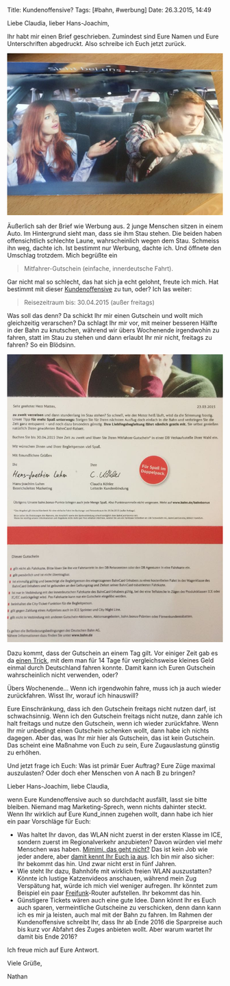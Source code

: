 Title: Kundenoffensive?
Tags: [#bahn, #werbung]
Date: 26.3.2015, 14:49

Liebe Claudia, lieber Hans-Joachim,

Ihr habt mir einen Brief geschrieben. Zumindest sind Eure Namen und Eure Unterschriften abgedruckt. Also schreibe ich Euch jetzt zurück.

![Ein Foto vom Umschlag des Briefs.](/img/IMG_19.jpg)

Äußerlich sah der Brief wie Werbung aus. 2 junge Menschen sitzen in einem Auto. Im Hintergrund sieht man, dass sie ihm Stau stehen. Die beiden haben offensichtlich schlechte Laune, wahrscheinlich wegen dem Stau. Schmeiss ihn weg, dachte ich. Ist bestimmt nur Werbung, dachte ich. Und öffnete den Umschlag trotzdem. Mich begrüßte ein

>  Mitfahrer-Gutschein (einfache, innerdeutsche Fahrt).

Gar nicht mal so schlecht, das hat sich ja echt gelohnt, freute ich mich. Hat bestimmt mit dieser [Kundenoffensive](http://www.deutschebahn.com/de/konzern/im_blickpunkt/9074112/20150318_kundenoffensive.html) zu tun, oder? Ich las weiter:

> Reisezeitraum bis:	30.04.2015 (außer freitags)

Was soll das denn? Da schickt Ihr mir einen Gutschein und wollt mich gleichzeitig verarschen? Da schlagt Ihr mir vor, mit meiner besseren Hälfte in der Bahn zu knutschen, während wir übers Wochenende irgendwohin zu fahren, statt im Stau zu stehen und dann erlaubt Ihr mir nicht, freitags zu fahren? So ein Blödsinn. 

![Ein Foto vom Brief](/img/IMG_20.jpg)

Dazu kommt, dass der Gutschein an einem Tag gilt. Vor einiger Zeit gab es da [einen Trick](http://weberberg.de/billiger-bahn-fahren.html), mit dem man für 14 Tage für vergleichsweise kleines Geld einmal durch Deutschland fahren konnte. Damit kann ich Euren Gutschein wahrscheinlich nicht verwenden, oder?

Übers Wochenende... Wenn ich irgendwohin fahre, muss ich ja auch wieder zurückfahren. Wisst Ihr, worauf ich hinauswill?

Eure Einschränkung, dass ich den Gutschein freitags nicht nutzen darf, ist schwachsinnig. Wenn ich den Gutschein freitags nicht nutze, dann zahle ich halt freitags und nutze den Gutschein, wenn ich wieder zurückfahre. Wenn Ihr mir unbedingt einen Gutschein schenken wollt, dann habe ich nichts dagegen. Aber das, was Ihr mir hier als Gutschein, das ist kein Gutschein. Das scheint eine Maßnahme von Euch zu sein, Eure Zugauslastung günstig zu erhöhen.

Und jetzt frage ich Euch: Was ist primär Euer Auftrag? Eure Züge maximal auszulasten? Oder doch eher Menschen von A nach B zu bringen?

Lieber Hans-Joachim, liebe Claudia,

wenn Eure Kundenoffensive auch so durchdacht ausfällt, lasst sie bitte bleiben. Niemand mag Marketing-Sprech, wenn nichts dahinter steckt. Wenn Ihr wirklich auf Eure Kund_innen zugehen wollt, dann habe ich hier ein paar Vorschläge für Euch:

- Was haltet Ihr davon, das WLAN nicht zuerst in der ersten Klasse im ICE, sondern zuerst im Regionalverkehr anzubieten? Davon würden viel mehr Menschen was haben. [Mimimi, das geht nicht?](http://www.heise.de/newsticker/meldung/WLAN-im-oeffentlichen-Nahverkehr-erst-in-einigen-Jahren-2587380.html) Das ist kein Job wie jeder andere, aber [damit kennt Ihr Euch ja aus](https://karriere.deutschebahn.com/de/de/jobs/). Ich bin mir also sicher: Ihr bekommt das hin. Und zwar nicht erst in fünf Jahren.
- Wie steht Ihr dazu, Bahnhöfe mit wirklich freien WLAN auszustatten? Könnte ich lustige Katzenvideos anschauen, während mein Zug Verspätung hat, würde ich mich viel weniger aufregen. Ihr könntet zum Beispiel ein paar [Freifunk](https://de.wikipedia.org/wiki/Freifunk)-Router aufstellen. Ihr bekommt das hin.
- Günstigere Tickets wären auch eine gute Idee. Dann könnt Ihr es Euch auch sparen, vermeintliche Gutscheine zu verschicken, denn dann kann ich es mir ja leisten, auch mal mit der Bahn zu fahren. Im Rahmen der Kundenoffensive schreibt Ihr, dass Ihr ab Ende 2016 die Sparpreise auch bis kurz vor Abfahrt des Zuges anbieten wollt. Aber warum wartet Ihr damit bis Ende 2016?

Ich freue mich auf Eure Antwort.

Viele Grüße,

Nathan
